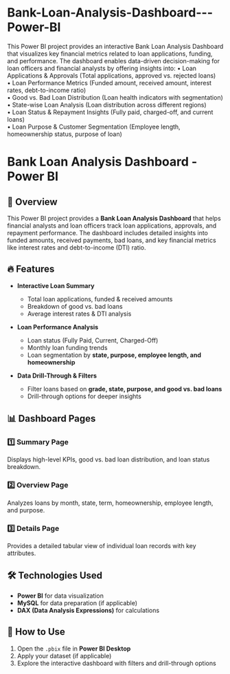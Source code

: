 # Bank-Loan-Analysis-Dashboard---Power-BI
This Power BI project provides an interactive Bank Loan Analysis Dashboard that visualizes key financial metrics related to loan applications, funding, and performance. The dashboard enables data-driven decision-making for loan officers and financial analysts by offering insights into:
•	Loan Applications & Approvals (Total applications, approved vs. rejected loans)  
•	Loan Performance Metrics (Funded amount, received amount, interest rates, debt-to-income ratio)  
•	Good vs. Bad Loan Distribution (Loan health indicators with segmentation)  
•	State-wise Loan Analysis (Loan distribution across different regions)   
•	Loan Status & Repayment Insights (Fully paid, charged-off, and current loans)  
•	Loan Purpose & Customer Segmentation (Employee length, homeownership status, purpose of loan)  
# Bank Loan Analysis Dashboard - Power BI   

## 📌 Overview  
This Power BI project provides a **Bank Loan Analysis Dashboard** that helps financial analysts and loan officers track loan applications, approvals, and repayment performance. The dashboard includes detailed insights into funded amounts, received payments, bad loans, and key financial metrics like interest rates and debt-to-income (DTI) ratio.  

## 🔥 Features  
- **Interactive Loan Summary**  
  - Total loan applications, funded & received amounts  
  - Breakdown of good vs. bad loans  
  - Average interest rates & DTI analysis  

- **Loan Performance Analysis**  
  - Loan status (Fully Paid, Current, Charged-Off)  
  - Monthly loan funding trends  
  - Loan segmentation by **state, purpose, employee length, and homeownership**    

- **Data Drill-Through & Filters**  
  - Filter loans based on **grade, state, purpose, and good vs. bad loans**  
  - Drill-through options for deeper insights  

## 📊 Dashboard Pages    
### **1️⃣ Summary Page**  
Displays high-level KPIs, good vs. bad loan distribution, and loan status breakdown.  

### **2️⃣ Overview Page**  
Analyzes loans by month, state, term, homeownership, employee length, and purpose.  

### **3️⃣ Details Page**  
Provides a detailed tabular view of individual loan records with key attributes.  

## 🛠️ Technologies Used  
- **Power BI** for data visualization  
- **MySQL** for data preparation (if applicable)  
- **DAX (Data Analysis Expressions)** for calculations  

## 🚀 How to Use  
1. Open the `.pbix` file in **Power BI Desktop**  
2. Apply your dataset (if applicable)  
3. Explore the interactive dashboard with filters and drill-through options  

